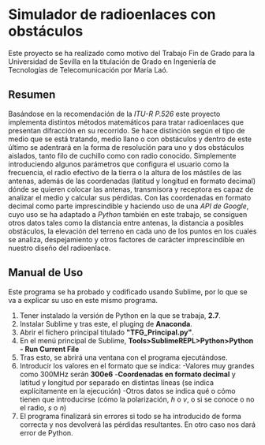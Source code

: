 # Simulador de radioenlaces con obstáculos

Este proyecto se ha realizado como motivo del Trabajo Fin de Grado para la Universidad de Sevilla en la titulación de Grado en Ingeniería de Tecnologías de Telecomunicación por María Laó.

## Resumen
Basándose en la recomendación de la *ITU-R P.526* este proyecto implementa distintos métodos matemáticos para tratar radioenlaces que presentan difracción en su recorrido. Se hace distinción según el tipo de medio que se está tratando, medio llano o con obstáculos y dentro de este último se adentrará en la forma de resolución para uno y dos obstáculos aislados, tanto filo de cuchillo como con radio conocido.
Simplemente introduciendo algunos parámetros que configura el usuario como la frecuencia, el radio efectivo de la tierra o la altura de los mástiles de las antenas, además de las coordenadas (latitud y longitud en formato decimal) dónde se quieren colocar las antenas, transmisora y receptora es capaz de analizar el medio y calcular sus pérdidas.
Con las coordenadas en formato decimal como parte imprescindible y haciendo uso de una *API de Google*, cuyo uso se ha adaptado a *Python* también en este trabajo, se consiguen otros datos tales como la distancia entre antenas, la distancia a posibles obstáculos, la elevación del terreno en cada uno de los puntos en los cuales se analiza, despejamiento y otros factores de carácter imprescindible en nuestro diseño del radioenlace.


## Manual de Uso
Este programa se ha probado y codificado usando Sublime, por lo que se va a explicar su uso en este mismo programa.

1. Tener instalado la versión de Python en la que se trabaja, **2.7**.
2. Instalar Sublime y tras este, el pluging de **Anaconda**.
3. Abrir el fichero principal titulado **"TFG_Principal.py"**.
4. En el menú principal de Sublime, **Tools>SublimeREPL>Python>Python - Run Current File**
5. Tras esto, se abrirá una ventana con el programa ejecutándose.
6. Introducir los valores en el formato que se indica:
		-Valores muy grandes como 300MHz serán **300e6**
		-**Coordenadas en formato decimal** y latitud y longitud por separado en distintas líneas (se indica explícitamente en la ejecución)
		-Otros datos se indica qué o cómo tienen que introducirse (cómo la polarización, *h* o *v*, o si se conoce o no el radio, *s* o *n*)
7. El programa finalizará sin errores si todo se ha introducido de forma correcta y nos devolverá las pérdidas resultantes. En otro caso nos dará error de Python.
